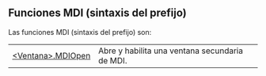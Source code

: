 


## Funciones MDI (sintaxis del prefijo)
			

<a name="NOTE1"></a>
<a name="NOTE1_1"></a>
Las funciones MDI (sintaxis del prefijo) son:



|   |   |
| --- | --- |
| [&lt;Ventana&gt;.MDIOpen](../WDLang1/3052007.md) | Abre y habilita una ventana secundaria de MDI. |






